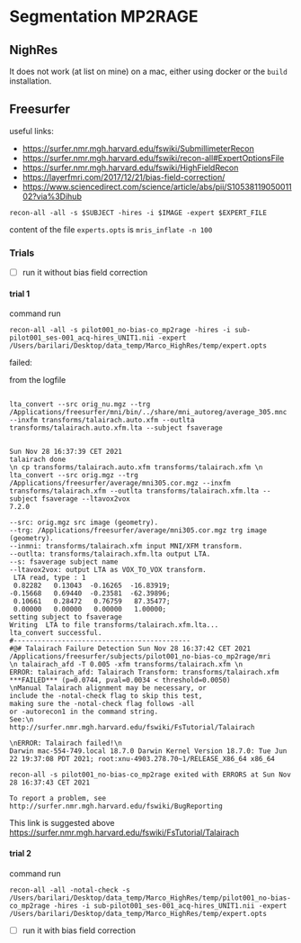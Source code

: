 # Segmentation MP2RAGE

## NighRes

It does not work (at list on mine) on a mac, either using docker or the `build` installation.

## Freesurfer

useful links:

- https://surfer.nmr.mgh.harvard.edu/fswiki/SubmillimeterRecon
- https://surfer.nmr.mgh.harvard.edu/fswiki/recon-all#ExpertOptionsFile
- https://surfer.nmr.mgh.harvard.edu/fswiki/HighFieldRecon
- https://layerfmri.com/2017/12/21/bias-field-correction/
- https://www.sciencedirect.com/science/article/abs/pii/S1053811905001102?via%3Dihub

`recon-all -all -s $SUBJECT -hires -i $IMAGE -expert $EXPERT_FILE`

content of the file `experts.opts` is `mris_inflate -n 100`

### Trials

- [ ] run it without bias field correction

#### trial 1

command run

```
recon-all -all -s pilot001_no-bias-co_mp2rage -hires -i sub-pilot001_ses-001_acq-hires_UNIT1.nii -expert /Users/barilari/Desktop/data_temp/Marco_HighRes/temp/expert.opts
```

failed:

from the logfile

```

lta_convert --src orig_nu.mgz --trg /Applications/freesurfer/mni/bin/../share/mni_autoreg/average_305.mnc --inxfm transforms/talairach.auto.xfm --outlta transforms/talairach.auto.xfm.lta --subject fsaverage


Sun Nov 28 16:37:39 CET 2021
talairach done
\n cp transforms/talairach.auto.xfm transforms/talairach.xfm \n
lta_convert --src orig.mgz --trg /Applications/freesurfer/average/mni305.cor.mgz --inxfm transforms/talairach.xfm --outlta transforms/talairach.xfm.lta --subject fsaverage --ltavox2vox
7.2.0

--src: orig.mgz src image (geometry).
--trg: /Applications/freesurfer/average/mni305.cor.mgz trg image (geometry).
--inmni: transforms/talairach.xfm input MNI/XFM transform.
--outlta: transforms/talairach.xfm.lta output LTA.
--s: fsaverage subject name
--ltavox2vox: output LTA as VOX_TO_VOX transform.
 LTA read, type : 1
 0.82282   0.13043  -0.16265  -16.83919;
-0.15668   0.69440  -0.23581  -62.39896;
 0.10661   0.28472   0.76759   87.35477;
 0.00000   0.00000   0.00000   1.00000;
setting subject to fsaverage
Writing  LTA to file transforms/talairach.xfm.lta...
lta_convert successful.
#--------------------------------------------
#@# Talairach Failure Detection Sun Nov 28 16:37:42 CET 2021
/Applications/freesurfer/subjects/pilot001_no-bias-co_mp2rage/mri
\n talairach_afd -T 0.005 -xfm transforms/talairach.xfm \n
ERROR: talairach_afd: Talairach Transform: transforms/talairach.xfm ***FAILED*** (p=0.0744, pval=0.0034 < threshold=0.0050)
\nManual Talairach alignment may be necessary, or
include the -notal-check flag to skip this test,
making sure the -notal-check flag follows -all
or -autorecon1 in the command string.
See:\n
http://surfer.nmr.mgh.harvard.edu/fswiki/FsTutorial/Talairach

\nERROR: Talairach failed!\n
Darwin mac-554-749.local 18.7.0 Darwin Kernel Version 18.7.0: Tue Jun 22 19:37:08 PDT 2021; root:xnu-4903.278.70~1/RELEASE_X86_64 x86_64

recon-all -s pilot001_no-bias-co_mp2rage exited with ERRORS at Sun Nov 28 16:37:43 CET 2021

To report a problem, see http://surfer.nmr.mgh.harvard.edu/fswiki/BugReporting

```

This link is suggested above
https://surfer.nmr.mgh.harvard.edu/fswiki/FsTutorial/Talairach


#### trial 2

command run

```
recon-all -all -notal-check -s /Users/barilari/Desktop/data_temp/Marco_HighRes/temp/pilot001_no-bias-co_mp2rage -hires -i sub-pilot001_ses-001_acq-hires_UNIT1.nii -expert /Users/barilari/Desktop/data_temp/Marco_HighRes/temp/expert.opts
```


- [ ] run it with bias field correction
